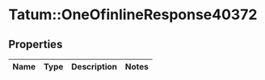 # Tatum::OneOfinlineResponse40372

## Properties
Name | Type | Description | Notes
------------ | ------------- | ------------- | -------------

